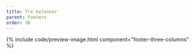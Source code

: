 ```yaml
---
title: Tre kolonner
parent: Footers
order: 30
---
```


{% include code/preview-image.html component="footer-three-columns" %}
